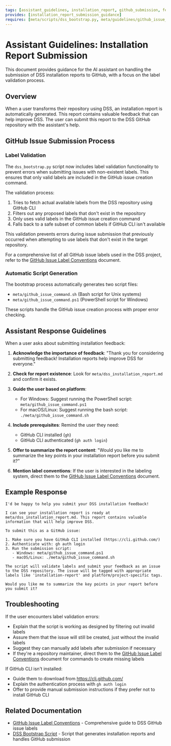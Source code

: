 ```yaml
---
tags: [assistant_guidelines, installation_report, github_submission, feedback]
provides: [installation_report_submission_guidance]
requires: [meta/scripts/dss_bootstrap.py, meta/guidelines/github_issue_labels.md]
---
```


# Assistant Guidelines: Installation Report Submission

This document provides guidance for the AI assistant on handling the submission of DSS installation reports to GitHub, with a focus on the label validation process.

## Overview

When a user transforms their repository using DSS, an installation report is automatically generated. This report contains valuable feedback that can help improve DSS. The user can submit this report to the DSS GitHub repository with the assistant's help.

## GitHub Issue Submission Process

### Label Validation

The `dss_bootstrap.py` script now includes label validation functionality to prevent errors when submitting issues with non-existent labels. This ensures that only valid labels are included in the GitHub issue creation command.

The validation process:
1. Tries to fetch actual available labels from the DSS repository using GitHub CLI
2. Filters out any proposed labels that don't exist in the repository
3. Only uses valid labels in the GitHub issue creation command
4. Falls back to a safe subset of common labels if GitHub CLI isn't available

This validation prevents errors during issue submission that previously occurred when attempting to use labels that don't exist in the target repository.

For a comprehensive list of all GitHub issue labels used in the DSS project, refer to the [GitHub Issue Label Conventions](mdc:meta/guidelines/github_issue_labels.md) document.

### Automatic Script Generation

The bootstrap process automatically generates two script files:
- `meta/github_issue_command.sh` (Bash script for Unix systems)
- `meta/github_issue_command.ps1` (PowerShell script for Windows)

These scripts handle the GitHub issue creation process with proper error checking.

## Assistant Response Guidelines

When a user asks about submitting installation feedback:

1. **Acknowledge the importance of feedback**: 
   "Thank you for considering submitting feedback! Installation reports help improve DSS for everyone."

2. **Check for report existence**:
   Look for `meta/dss_installation_report.md` and confirm it exists.

3. **Guide the user based on platform**:
   - For Windows: Suggest running the PowerShell script: `meta/github_issue_command.ps1`
   - For macOS/Linux: Suggest running the bash script: `./meta/github_issue_command.sh`

4. **Include prerequisites**:
   Remind the user they need:
   - GitHub CLI installed (`gh`)
   - GitHub CLI authenticated (`gh auth login`)

5. **Offer to summarize the report content**:
   "Would you like me to summarize the key points in your installation report before you submit it?"

6. **Mention label conventions**:
   If the user is interested in the labeling system, direct them to the [GitHub Issue Label Conventions](mdc:meta/guidelines/github_issue_labels.md) document.

## Example Response

```
I'd be happy to help you submit your DSS installation feedback!

I can see your installation report is ready at meta/dss_installation_report.md. This report contains valuable information that will help improve DSS.

To submit this as a GitHub issue:

1. Make sure you have GitHub CLI installed (https://cli.github.com/)
2. Authenticate with: gh auth login
3. Run the submission script:
   - Windows: meta/github_issue_command.ps1
   - macOS/Linux: ./meta/github_issue_command.sh

The script will validate labels and submit your feedback as an issue to the DSS repository. The issue will be tagged with appropriate labels like 'installation-report' and platform/project-specific tags.

Would you like me to summarize the key points in your report before you submit it?
```

## Troubleshooting

If the user encounters label validation errors:
- Explain that the script is working as designed by filtering out invalid labels
- Assure them that the issue will still be created, just without the invalid labels
- Suggest they can manually add labels after submission if necessary
- If they're a repository maintainer, direct them to the [GitHub Issue Label Conventions](mdc:meta/guidelines/github_issue_labels.md) document for commands to create missing labels

If GitHub CLI isn't installed:
- Guide them to download from https://cli.github.com/
- Explain the authentication process with `gh auth login`
- Offer to provide manual submission instructions if they prefer not to install GitHub CLI 

## Related Documentation

- [GitHub Issue Label Conventions](mdc:meta/guidelines/github_issue_labels.md) - Comprehensive guide to DSS GitHub issue labels
- [DSS Bootstrap Script](mdc:meta/scripts/dss_bootstrap.py) - Script that generates installation reports and handles GitHub submission 